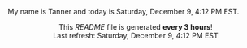 My name is Tanner and today is Saturday, December 9, 4:12 PM EST.

<p align="center">This <i>README</i> file is generated <b>every 3 hours</b>!</br>Last refresh: Saturday, December 9, 4:12 PM EST<br /></p>
